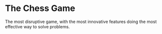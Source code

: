 # The Chess Game
The most disruptive game, with the most innovative features doing the most effective way to solve problems.